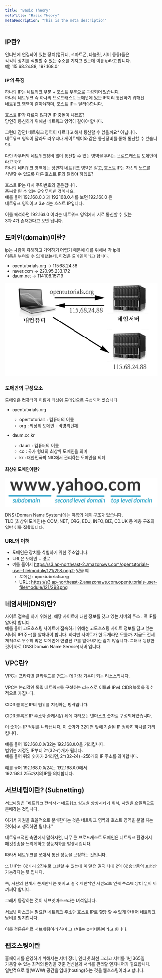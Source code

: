 ```yaml
---
title: "Basic Theory"
metaTitle: "Basic Theory"
metaDescription: "This is the meta description"
---
```


## IP란?

인터넷에 연결되어 있는 장치(컴퓨터, 스마트폰, 타블릿, 서버 등등)들은  
각각의 장치를 식별할 수 있는 주소를 가지고 있는데 이를 ip라고 합니다.  
예) 115.68.24.88, 192.168.0.1

### IP의 특징

하나의 IP는 네트워크 부분 + 호스트 부분으로 구성되어 있습니다.  
하나의 네트워크 즉 하나의 브로드캐스트 도메인에 있는 IP끼리 통신하기 위해선  
네트워크 영역이 같아야하며, 호스트 IP는 달라야합니다.  
&nbsp;  
호스트 IP가 다르지 않다면 IP 충돌이 나겠죠?  
당연히 통신하기 위해선 네트워크 영역이 같아야 합니다.  
&nbsp;  
그런데 잠깐! 네트워크 영역이 다르다고 해서 통신할 수 없을까요? 아닙니다.  
네트워크 영역이 달라도 라우터나 게이트웨이와 같은 통신장비를 통해 통신할 수 있습니다!.  
&nbsp;  
다만 라우터와 네트워크장비 없이 통신할 수 있는 영역을 우리는 브로드캐스트 도메인이라고 하고  
하나의 네티워크 영역에는 당연히 네트워크 영역은 같고, 호스트 IP는 자신의 노드를  
식별할 수 있도록 다른 호스트 IP와 달라야 하겠죠?  
&nbsp;  
호스트 IP는 마치 주민번호와 같은겁니다.  
중복할 될 수 없는 유일무이한 것이지요..
&nbsp;  
예를 들어 192.168.0.3 과 192.168.0.4 를 보면 192.168.0 은  
네트워크 영역이고 3과 4는 호스트 IP입니다.  
&nbsp;  
이를 해석하면 192.168.0 이라는 네트워크 영역에서 서로 통신할 수 있는  
3과 4가 존재한다고 보면 됩니다.


## 도메인(domain)이란?

ip는 사람이 이해하고 기억하기 어렵기 때문에 이를 위해서 각 ip에  
이름을 부여할 수 있게 했는데, 이것을 도메인이라고 합니다.

- opentutorials.org -> 115.68.24.88
- naver.com -> 220.95.233.172
- daum.net -> 114.108.157.19

![ddd](../../src/images/basic1.png)

### 도메인의 구성요소

도메인은 컴퓨터의 이름과 최상위 도메인으로 구성되어 있습니다.

- opentutorials.org
  + opentutorials : 컴퓨터의 이름
  + org : 최상위 도메인 - 비영리단체

- daum.co.kr
  + daum : 컴퓨터의 이름
  + co : 국가 형태의 최상위 도메인을 의미
  + kr : 대한민국의 NIC에서 관리하는 도메인을 의미

#### 최상위 도메인이란?

![ㅊㄴㅇㅊ](../../src/images/basic2.png)  

DNS (Domain Name System)에는 이름의 계층 구조가 있습니다.  
TLD (최상위 도메인)는 COM, NET, ORG, EDU, INFO, BIZ, CO.UK 등 계층 구조의 일반 이름 집합입니다.

### URL의 이해

- 도메인은 장치를 식별하기 위한 주소입니다.
- URL은 도메인 + 경로
- 예를 들어서 https://s3.ap-northeast-2.amazonaws.com/opentutorials-user-file/module/121/298.png가 있을 때
    + 도메인 : opentutorials.org
    + URL : https://s3.ap-northeast-2.amazonaws.com/opentutorials-user-file/module/121/298.png

## 네임서버(DNS)란?

사이트 접속을 하기 위해선, 해당 사이트에 대한 정보를 갖고 있는 서버의 주소 . 즉 IP를 알아야 합니다.  
예를 들어 고도호스팅 사이트에 접속하기 위해선 고도호스팅 사이트 정보를 담고 있는 서버의 IP(주소)를 알아내야 합니다. 하지만 사이트가 한 두개라면 모를까. 지금도 전세계적으로 무수히 많은 도메인에 연결된 IP를 알아내기란 쉽지 않습니다. 그래서 등장한 것이 바로 DNS(Domain Name Service)서버 입니다. 

## VPC란?

VPC는 프라이빗 클라우드를 만드는 데 가장 기본이 되는 리소스입니다.  
&nbsp;  
VPC는 논리적인 독립 네트워크를 구성하는 리소스로 이름과 IPv4 CIDR 블록을 필수적으로 가집니다.  
&nbsp;  
CIDR 블록은 IP의 범위를 지정하는 방식입니다.  
&nbsp;  
CIDR 블록은 IP 주소와 슬래시(/) 뒤에 따라오는 넷마스크 숫자로 구성되어있습니다.  
&nbsp;  
이 숫자는 IP 범위를 나타냅니다. 이 숫자가 32이면 앞에 기술된 IP 정확히 하나를 가리킵니다.  
&nbsp;  
예를 들어 192.168.0.0/32는 192.168.0.0을 가리킵니다.  
범위는 지정된 IP부터 2^(32-n)개가 됩니다.  
예를 들어 뒤의 숫자가 24라면, 2^(32-24)=256개의 IP 주소를 의미합니다.  
&nbsp;  
예를 들어 192.168.0.0/24는 192.168.0.0에서  
192.168.1.255까지의 IP를 의미합니다.

## 서브네팅이란? (Subnetting)

서브네팅은 "네트워크 관리자가 네트워크 성능을 향상시키기 위해, 자원을 효율적으로 분배하는 것입니다.  
&nbsp;  
여기서 자원을 효율적으로 분배한다는 것은 네트워크 영역과 호스트 영역을 분할 하는 것이라고 생각하면 됩니다."  
&nbsp;  
네트워크적인 측면에서 말하자면, 너무 큰 브로드캐스트 도메인은 네트워크 환경에서  
패킷전송을 느리게하고 성능저하를 발생시킵니다.  
&nbsp;  
따라서 네트워크를 쪼개서 통신 성능을 보장하는 것입니다.  
&nbsp;  
또한 IP는 32자리 2진수로 표현할 수 있는데 이 말은 결국 최대 2의 32승만큼의 표현만 가능하다는 뜻 입니다.  
&nbsp;  
즉, 자원의 한계가 존재한다는 뜻이고 결국 제한적인 자원으로 인해 주소에 낭비 없이 아껴써야 합니다.  
&nbsp;  
그래서 등장하는 것이 서브넷마스크라는 녀석입니다.  
&nbsp;  
서브넷 마스크는 필요한 네트워크 주소만 호스트 IP로 할당 할 수 있게 만들어 네트워크 낭비를 방지합니다.  
&nbsp;  
이를 전문용어로 서브네팅이라 하며 그 반대는 슈퍼네팅이라고 합니다.  


## 웹호스팅이란

홈페이지를 운영하기 위해서는 서버 장비, 인터넷 회선 그리고 서버를 1년 365일  
가동할 수 있는 최적의 환경을 갖춘 전산실과 서버를 관리할 엔지니어가 필요합니다.  
일반적으로 웹(WWW) 공간을 임대(hosting)하는 것을 웹호스팅이라고 합니다.

